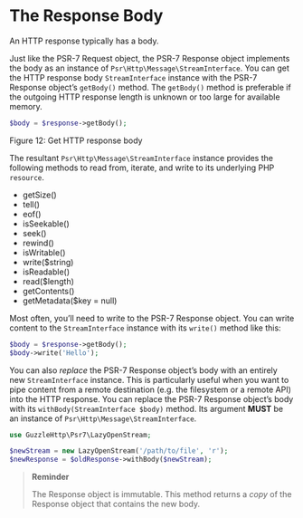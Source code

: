 # The Response Body



An HTTP response typically has a body.

Just like the PSR-7 Request object, the PSR-7 Response object implements the body as an instance of `Psr\Http\Message\StreamInterface`. You can get the HTTP response body `StreamInterface` instance with the PSR-7 Response object’s `getBody()` method. The `getBody()` method is preferable if the outgoing HTTP response length is unknown or too large for available memory.

```php
$body = $response->getBody();
```

Figure 12: Get HTTP response body

The resultant `Psr\Http\Message\StreamInterface` instance provides the following methods to read from, iterate, and write to its underlying PHP `resource`.

- getSize()
- tell()
- eof()
- isSeekable()
- seek()
- rewind()
- isWritable()
- write($string)
- isReadable()
- read($length)
- getContents()
- getMetadata($key = null)

Most often, you’ll need to write to the PSR-7 Response object. You can write content to the `StreamInterface` instance with its `write()` method like this:

```php
$body = $response->getBody();
$body->write('Hello');
```

 

You can also *replace* the PSR-7 Response object’s body with an entirely new `StreamInterface` instance. This is particularly useful when you want to pipe content from a remote destination (e.g. the filesystem or a remote API) into the HTTP response. You can replace the PSR-7 Response object’s body with its `withBody(StreamInterface $body)` method. Its argument **MUST** be an instance of `Psr\Http\Message\StreamInterface`.

```php
use GuzzleHttp\Psr7\LazyOpenStream;

$newStream = new LazyOpenStream('/path/to/file', 'r');
$newResponse = $oldResponse->withBody($newStream);
```

 

> **Reminder**
>
> The Response object is immutable. This method returns a *copy* of the Response object that contains the new body.

